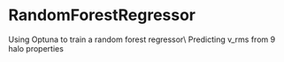 # RandomForestRegressor
Using Optuna to train a random forest regressor\\
Predicting v_rms from 9 halo properties
